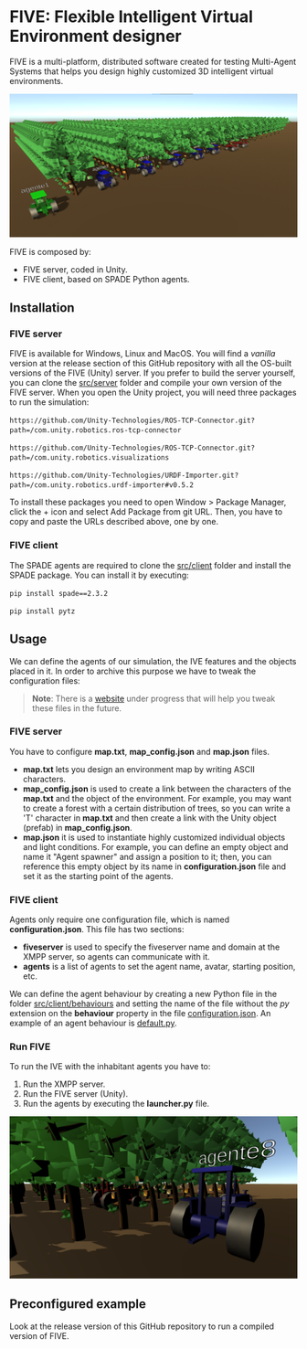 # FIVE: Flexible Intelligent Virtual Environment designer 
FIVE is a multi-platform, distributed software created for testing Multi-Agent Systems that helps you design highly customized 3D intelligent virtual environments.

![Orange orchard IVE with 5 agents](examples/pictures/orange_orchard_field_1.png)

FIVE is composed by:
- FIVE server, coded in Unity.
- FIVE client, based on SPADE Python agents.


## Installation

### FIVE server
FIVE is available for Windows, Linux and MacOS. You will find a *vanilla* version at the release section of this GitHub repository with all the OS-built versions of the FIVE (Unity) server. 
If you prefer to build the server yourself, you can clone the [src/server](src/server/) folder and compile your own version of the FIVE server. When you open the Unity project, you will need three packages to run the simulation:

`
https://github.com/Unity-Technologies/ROS-TCP-Connector.git?path=/com.unity.robotics.ros-tcp-connector
`

`
https://github.com/Unity-Technologies/ROS-TCP-Connector.git?path=/com.unity.robotics.visualizations
`

`
https://github.com/Unity-Technologies/URDF-Importer.git?path=/com.unity.robotics.urdf-importer#v0.5.2
`

To install these packages you need to open Window > Package Manager, click the + icon and select Add Package from git URL. Then, you have to copy and paste the URLs described above, one by one.

### FIVE client
The SPADE agents are required to clone the [src/client](src/client/) folder and install the SPADE package. You can install it by executing:

`
pip install spade==2.3.2
`

`
pip install pytz
`	


## Usage
We can define the agents of our simulation, the IVE features and the objects placed in it. In order to archive this purpose we have to tweak the configuration files:

> **Note**: There is a [website](https://franenguix.github.io/five/web/) under progress that will help you tweak these files in the future.

### FIVE server
You have to configure **map.txt**, **map_config.json** and **map.json** files.
- **map.txt** lets you design an environment map by writing ASCII characters.
- **map_config.json** is used to create a link between the characters of the **map.txt** and the object of the environment. For example, you may want to create a forest with a certain distribution of trees, so you can write a 'T' character in **map.txt** and then create a link with the Unity object (prefab) in **map_config.json**.
- **map.json** it is used to instantiate highly customized individual objects and light conditions. For example, you can define an empty object and name it "Agent spawner" and assign a position to it; then, you can reference this empty object by its name in **configuration.json** file and set it as the starting point of the agents. 

### FIVE client
Agents only require one configuration file, which is named **configuration.json**. This file has two sections:
- **fiveserver** is used to specify the fiveserver name and domain at the XMPP server, so agents can communicate with it.
- **agents** is a list of agents to set the agent name, avatar, starting position, etc. 

We can define the agent behaviour by creating a new Python file in the folder [src/client/behaviours](src/client/behaviours) and setting the name of the file without the *py* extension on the **behaviour** property in the file [configuration.json](src/client/configuration.json). An example of an agent behaviour is [default.py](src/client/behaviours/default.py).

### Run FIVE

To run the IVE with the inhabitant agents you have to:
1. Run the XMPP server.
2. Run the FIVE server (Unity).
3. Run the agents by executing the **launcher.py** file.

![Orange orchard IVE inside vision](examples/pictures/orange_orchard_field_2.png)

## Preconfigured example
Look at the release version of this GitHub repository to run a compiled version of FIVE.
